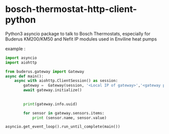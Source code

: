 

# bosch-thermostat-http-client-python
Python3 asyncio package to talk to Bosch Thermostats, especially for Buderus KM200/KM50 and Nefit IP modules used in Enviline heat pumps

example :
```python
import asyncio 
import aiohttp

from buderus.gateway import Gateway
async def main():
    async with aiohttp.ClientSession() as session:
        gateway =  Gateway(session, '<Local IP of gateway>','<gateway password>','<user password>')
        await gateway.initialize()
       
      
        print(gateway.info.uuid)

        for sensor in gateway.sensors.items:
            print (sensor.name, sensor.value)

asyncio.get_event_loop().run_until_complete(main())
```

